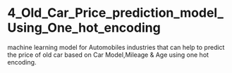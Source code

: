 # 4_Old_Car_Price_prediction_model_Using_One_hot_encoding
machine learning model for Automobiles industries that can help to predict the price of old car based on Car Model,Mileage &amp; Age using one hot encoding.
